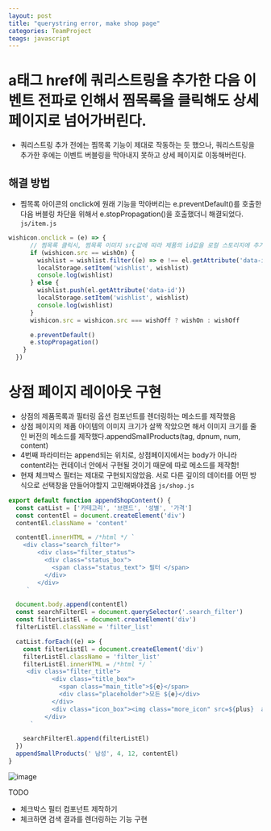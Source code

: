 ```yaml
---
layout: post
title: "querystring error, make shop page"
categories: TeamProject
teags: javascript 
---
```


# a태그 href에 쿼리스트링을 추가한 다음 이벤트 전파로 인해서 찜목록을 클릭해도 상세페이지로 넘어가버린다.
- 쿼리스트링 추가 전에는 찜목록 기능이 제대로 작동하는 듯 했으나, 쿼리스트링을 추가한 후에는 이벤트 버블링을 막아내지 못하고 상세 페이지로 이동해버린다.
## 해결 방법
- 찜목록 아이콘의 onclick에 원래 기능을 막아버리는 e.preventDefault()를 호출한 다음 버블링 차단을 위해서 e.stopPropagation()을 호출했더니 해결되었다.
`js/item.js`
```js
wishicon.onclick = (e) => {
      // 찜목록 클릭시, 찜목록 이미지 src값에 따라 제품의 id값을 로컬 스토리지에 추가/제거
      if (wishicon.src == wishOn) {
        wishlist = wishlist.filter((e) => e !== el.getAttribute('data-id'))
        localStorage.setItem('wishlist', wishlist)
        console.log(wishlist)
      } else {
        wishlist.push(el.getAttribute('data-id'))
        localStorage.setItem('wishlist', wishlist)
        console.log(wishlist)
      }
      wishicon.src = wishicon.src === wishOff ? wishOn : wishOff

      e.preventDefault()
      e.stopPropagation()
    }
  })
```

# 상점 페이지 레이아웃 구현 
- 상점의 제품목록과 필터링 옵션 컴포넌트를 렌더링하는 메소드를 제작했음
- 상점 페이지의 제품 아이템의 이미지 크기가 살짝 작았으면 해서 이미지 크기를 줄인 버전의 메소드를 제작했다.appendSmallProducts(tag, dpnum, num, content)
- 4번째 파라미터는 append되는 위치로, 상점페이지에서는 body가 아니라 content라는 컨테이너 안에서 구현될 것이기 때문에 따로 메소드를 제작함!
- 현재 체크박스 필터는 제대로 구현되지않았음. 서로 다른 깊이의 데이터를 어떤 방식으로 선택창을 만들어야할지 고민해봐야겠음
`js/shop.js`
```js
export default function appendShopContent() {
  const catList = ['카테고리', '브랜드', '성별', '가격']
  const contentEl = document.createElement('div')
  contentEl.className = 'content'

  contentEl.innerHTML = /*html */ `
    <div class="search_filter">
        <div class="filter_status">
          <div class="status_box">
            <span class="status_text"> 필터 </span>
          </div>
        </div>
     `

  document.body.append(contentEl)
  const searchFilterEl = document.querySelector('.search_filter')
  const filterListEl = document.createElement('div')
  filterListEl.className = 'filter_list'

  catList.forEach((e) => {
    const filterListEl = document.createElement('div')
    filterListEl.className = 'filter_list'
    filterListEl.innerHTML = /*html */ `
     <div class="filter_title">
            <div class="title_box">
              <span class="main_title">${e}</span>
              <div class="placeholder">모든 ${e}</div>
            </div>
            <div class="icon_box"><img class="more_icon" src=${plus}  alt="확장" /></div>
          </div>
      `

    searchFilterEl.append(filterListEl)
  })
  appendSmallProducts(' 남성', 4, 12, contentEl)
}

```
![image](https://user-images.githubusercontent.com/56331400/219062486-085ca30c-f296-4a5d-9330-683bfa79b54a.png)


TODO
- 체크박스 필터 컴포넌트 제작하기
- 체크하면 검색 결과를 렌더링하는 기능 구현

